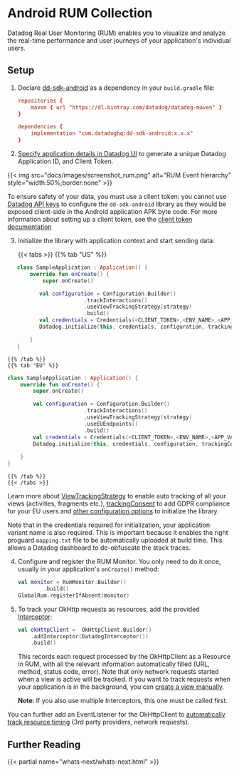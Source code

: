# Android RUM Collection

Datadog Real User Monitoring (RUM) enables you to visualize and analyze the real-time performance and user journeys of your application's individual users.

## Setup


1. Declare [dd-sdk-android][1] as a dependency in your `build.gradle` file:

    ```conf
    repositories {
        maven { url "https://dl.bintray.com/datadog/datadog-maven" }
    }

    dependencies {
        implementation "com.datadoghq:dd-sdk-android:x.x.x"
    }
    ```

2. [Specify application details in Datadog UI][2] to generate a unique Datadog Application ID, and Client Token.

{{< img src="docs/images/screenshot_rum.png" alt="RUM Event hierarchy" style="width:50%;border:none" >}}

To ensure safety of your data, you must use a client token: you cannot use [Datadog API keys][3] to configure the `dd-sdk-android` library as they would be exposed client-side in the Android application APK byte code. For more information about setting up a client token, see the [client token documentation][4]

3. Initialize the library with application context and start sending data:

    {{< tabs >}}
    {{% tab "US" %}}

   
```kotlin
   class SampleApplication : Application() {
       override fun onCreate() {
           super.onCreate()

          val configuration = Configuration.Builder()
                        .trackInteractions()
                        .useViewTrackingStrategy(strategy)
                        .build()
          val credentials = Credentials(<CLIENT_TOKEN>,<ENV_NAME>,<APP_VARIANT_NAME>,<APPLICATION_ID>)
          Datadog.initialize(this, credentials, configuration, trackingConsent)

       }
   }
```

    {{% /tab %}}
    {{% tab "EU" %}}
```kotlin
class SampleApplication : Application() {
    override fun onCreate() {
        super.onCreate()

        val configuration = Configuration.Builder()
                        .trackInteractions()
                        .useViewTrackingStrategy(strategy)
                        .useEUEndpoints()
                        .build()
        val credentials = Credentials(<CLIENT_TOKEN>,<ENV_NAME>,<APP_VARIANT_NAME>,<APPLICATION_ID>)
        Datadog.initialize(this, credentials, configuration, trackingConsent)
          
    }
}
```
    {{% /tab %}}
    {{< /tabs >}}

Learn more about [ViewTrackingStrategy][5] to enable auto tracking of all your views (activities, fragments etc.), [trackingConsent][6] to add GDPR compliance for your EU users and [other configuration options][7] to initialize the library.

Note that in the credentials required for initialization, your application variant name is also required. This is important because it enables  the right proguard `mapping.txt` file to be automatically uploaded at build time. This allows a Datadog dashboard to de-obfuscate the stack traces.

4. Configure and register the RUM Monitor. You only need to do it once, usually in your application's `onCreate()` method:

    ```kotlin
    val monitor = RumMonitor.Builder()
            .build()
    GlobalRum.registerIfAbsent(monitor)
    ```


5. To track your OkHttp requests as resources, add the provided [Interceptor][8]:

    ```kotlin
    val okHttpClient =  OkHttpClient.Builder()
        .addInterceptor(DatadogInterceptor())
        .build()
    ```

    This records each request processed by the OkHttpClient as a Resource in RUM, with all the relevant information automatically filled (URL, method, status code, error). Note that only network requests started when a view is active will be tracked. If you want to track requests when your application is in the background, you can [create a view manually][9].

    **Note**: If you also use multiple Interceptors, this one must be called first.

You can further add an EventListener for the OkHttpClient to [automatically track resource timing][10] (3rd party providers, network requests). 


## Further Reading

{{< partial name="whats-next/whats-next.html" >}}

[1]: https://github.com/DataDog/dd-sdk-android
[2]: https://app.datadoghq.com/rum/create
[3]: https://docs.datadoghq.com/account_management/api-app-keys/#api-keys
[4]: https://docs.datadoghq.com/account_management/api-app-keys/#client-tokens
[5]: <Link to ViewTracking Steategy>
[6]: <Link to Tracking Consent>
[7]: <Link to Configuration Page>
[8]: https://square.github.io/okhttp/interceptors/
[9]: https://square.github.io/okhttp/events/
[10]: <Link to Automatically Track Newtork Requests>